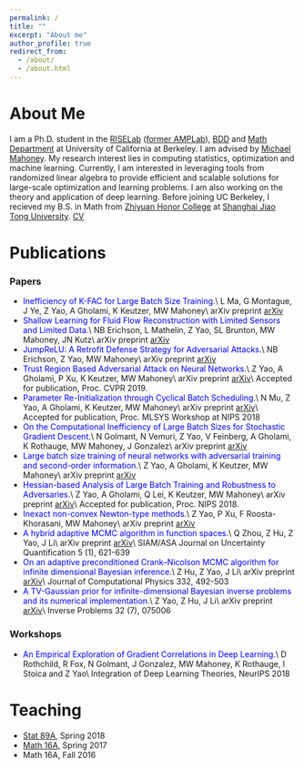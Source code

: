 ```yaml
---
permalink: /
title: ""
excerpt: "About me"
author_profile: true
redirect_from: 
  - /about/
  - /about.html
---
```




About Me
======
I am a Ph.D. student in the [RISELab](https://rise.cs.berkeley.edu/) ([former AMPLab](https://amplab.cs.berkeley.edu)), [BDD](https://deepdrive.berkeley.edu/) and [Math Department](https://math.berkeley.edu/) at University of California at Berkeley. I am advised by [Michael Mahoney](https://www.stat.berkeley.edu/~mmahoney/). My research interest lies in computing statistics, optimization and machine learning. Currently, I am interested in leveraging tools from randomized linear algebra to provide efficient and scalable solutions for large-scale optimization and learning problems. I am also working on the theory and application of deep learning. Before joining UC Berkeley, I recieved my B.S. in Math from [Zhiyuan Honor College](http://zhiyuan.sjtu.edu.cn/) at [Shanghai Jiao Tong University](http://en.sjtu.edu.cn/). [CV](http://yaozhewei.github.io/files/CV.pdf)

Publications
======

### Papers
* <span style="color:blue">Inefficiency of K-FAC for Large Batch Size Training</span>.\\
L Ma, G Montague, J Ye, Z Yao, A Gholami, K Keutzer, MW Mahoney\\
arXiv preprint [arXiv](https://arxiv.org/abs/1903.06237)
* <span style="color:blue">Shallow Learning for Fluid Flow Reconstruction with Limited Sensors and Limited Data</span>.\\
NB Erichson, L Mathelin, Z Yao, SL Brunton, MW Mahoney, JN Kutz\\
arXiv preprint [arXiv](https://arxiv.org/abs/1902.07358)
* <span style="color:blue">JumpReLU: A Retrofit Defense Strategy for Adversarial Attacks</span>.\\
NB Erichson, Z Yao, MW Mahoney\\
arXiv preprint [arXiv](https://arxiv.org/abs/1904.03750)
* <span style="color:blue">Trust Region Based Adversarial Attack on Neural Networks</span>.\\
Z Yao, A Gholami, P Xu, K Keutzer, MW Mahoney\\
arXiv preprint [arXiv](https://arxiv.org/abs/1812.06371)\\
Accepted for publication, Proc. CVPR 2019.
* <span style="color:blue">Parameter Re-Initialization through Cyclical Batch Scheduling</span>.\\
N Mu, Z Yao, A Gholami, K Keutzer, MW Mahoney\\
arXiv preprint [arXiv](https://arxiv.org/abs/1812.01216)\\
Accepted for publication, Proc. MLSYS Workshop at NIPS 2018
* <span style="color:blue">On the Computational Inefficiency of Large Batch Sizes for Stochastic Gradient Descent</span>.\\
N Golmant, N Vemuri, Z Yao, V Feinberg, A Gholami, K Rothauge, MW Mahoney, J Gonzalez\\
arXiv preprint [arXiv](https://arxiv.org/abs/1811.12941)
* <span style="color:blue">Large batch size training of neural networks with adversarial training and second-order information</span>.\\
Z Yao, A Gholami, K Keutzer, MW Mahoney\\
arXiv preprint [arXiv](https://arxiv.org/abs/1810.01021)
* <span style="color:blue">Hessian-based Analysis of Large Batch Training and Robustness to Adversaries</span>.\\
Z Yao, A Gholami, Q Lei, K Keutzer, MW Mahoney\\
arXiv preprint [arXiv](https://arxiv.org/pdf/1802.08241)\\
Accepted for publication, Proc. NIPS 2018.
* <span style="color:blue">Inexact non-convex Newton-type methods</span>.\\
Z Yao, P Xu, F Roosta-Khorasani, MW Mahoney\\
arXiv preprint [arXiv](https://arxiv.org/pdf/1802.06925.pdf)
* <span style="color:blue">A hybrid adaptive MCMC algorithm in function spaces</span>.\\
Q Zhou, Z Hu, Z Yao, J Li\\
arXiv preprint [arXiv](https://arxiv.org/abs/1607.01458)\\
SIAM/ASA Journal on Uncertainty Quantification 5 (1), 621-639
* <span style="color:blue">On an adaptive preconditioned Crank–Nicolson MCMC algorithm for infinite dimensional Bayesian inference</span>.\\
Z Hu, Z Yao, J Li\\
arXiv preprint [arXiv](https://arxiv.org/abs/1511.05838)\\
Journal of Computational Physics 332, 492-503
* <span style="color:blue"> A TV-Gaussian prior for infinite-dimensional Bayesian inverse problems and its numerical implementation</span>.\\
Z Yao, Z Hu, J Li\\
arXiv preprint [arXiv](https://arxiv.org/abs/1510.05239)\\
Inverse Problems 32 (7), 075006

### Workshops
* <span style="color:blue">An Empirical Exploration of Gradient Correlations in Deep Learning</span>.\\
D Rothchild, R Fox, N Golmant, J Gonzalez, MW Mahoney, K Rothauge, I Stoica and Z Yao\\
Integration of Deep Learning Theories, NeurIPS 2018

Teaching
======
* [Stat 89A](https://www.stat.berkeley.edu/~mmahoney/s18-lads/), Spring 2018
* [Math 16A](https://math.berkeley.edu/~apaulin/16B_001%20(Spring%202017).html), Spring 2017
* Math 16A, Fall 2016
